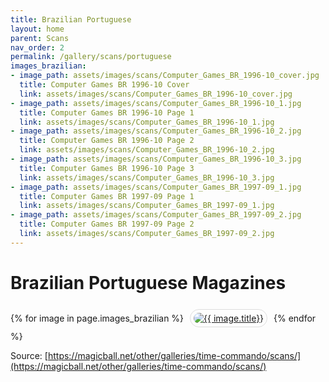 ```yaml
---
title: Brazilian Portuguese
layout: home
parent: Scans
nav_order: 2
permalink: /gallery/scans/portuguese
images_brazilian:
- image_path: assets/images/scans/Computer_Games_BR_1996-10_cover.jpg
  title: Computer Games BR 1996-10 Cover
  link: assets/images/scans/Computer_Games_BR_1996-10_cover.jpg
- image_path: assets/images/scans/Computer_Games_BR_1996-10_1.jpg
  title: Computer Games BR 1996-10 Page 1
  link: assets/images/scans/Computer_Games_BR_1996-10_1.jpg
- image_path: assets/images/scans/Computer_Games_BR_1996-10_2.jpg
  title: Computer Games BR 1996-10 Page 2
  link: assets/images/scans/Computer_Games_BR_1996-10_2.jpg
- image_path: assets/images/scans/Computer_Games_BR_1996-10_3.jpg
  title: Computer Games BR 1996-10 Page 3
  link: assets/images/scans/Computer_Games_BR_1996-10_3.jpg
- image_path: assets/images/scans/Computer_Games_BR_1997-09_1.jpg
  title: Computer Games BR 1997-09 Page 1
  link: assets/images/scans/Computer_Games_BR_1997-09_1.jpg
- image_path: assets/images/scans/Computer_Games_BR_1997-09_2.jpg
  title: Computer Games BR 1997-09 Page 2
  link: assets/images/scans/Computer_Games_BR_1997-09_2.jpg
---
```


# Brazilian Portuguese Magazines

<div>
    {% for image in page.images_brazilian %}
        <a href="{{ site.baseurl }}/{{ image.link }}" style="margin: 6px; display: inline-flex; border-radius: 15px; border: 1px solid #80808042; padding: 5px;">
            <img src="{{ site.baseurl }}/{{ image.image_path }}" alt="{{ image.title}}" style="border-radius: 10px" />
        </a>
    {% endfor %}
</div>

Source: [https://magicball.net/other/galleries/time-commando/scans/](https://magicball.net/other/galleries/time-commando/scans/)
